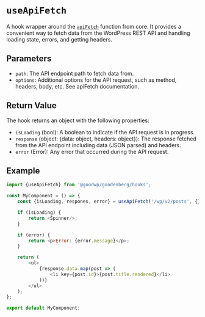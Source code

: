 # `useApiFetch`

A hook wrapper around
the [`apiFetch`](https://developer.wordpress.org/block-editor/reference-guides/packages/packages-api-fetch/) function
from core.
It provides a convenient way to fetch data from the WordPress REST API and handling loading state, errors, and getting
headers.

## Parameters

- `path`: The API endpoint path to fetch data from.
- `options`: Additional options for the API request, such as method, headers, body, etc. See apiFetch documentation.

## Return Value

The hook returns an object with the following properties:

- `isLoading` (bool): A boolean to indicate if the API request is in progress.
- `response` (object: {data: object, headers: object}): The response fetched from the API endpoint including data (JSON
  parsed) and headers.
- `error` (Error): Any error that occurred during the API request.

## Example

```js
import {useApiFetch} from '@goodwp/goodenberg/hooks';

const MyComponent = () => {
    const {isLoading, respones, error} = useApiFetch('/wp/v2/posts', {});

    if (isLoading) {
        return <Spinner/>;
    }

    if (error) {
        return <p>Error: {error.message}</p>;
    }

    return (
        <ul>
            {response.data.map(post => (
                <li key={post.id}>{post.title.rendered}</li>
            ))}
        </ul>
    );
};

export default MyComponent;
```